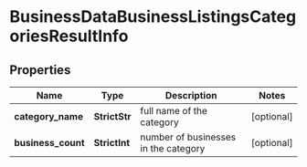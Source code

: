 # BusinessDataBusinessListingsCategoriesResultInfo


## Properties

| Name | Type | Description | Notes |
|------------ | ------------- | ------------- | -------------|
**category_name** | **StrictStr** | full name of the category |[optional]|
**business_count** | **StrictInt** | number of businesses in the category |[optional]|